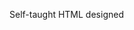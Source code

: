 Self-taught HTML designed
              
 
 
 
      
 
 
                                                                                                                                                                                                                                                                 